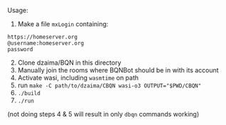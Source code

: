 Usage:

1. Make a file `mxLogin` containing:
```
https://homeserver.org
@username:homeserver.org
password
```
2. Clone dzaima/BQN in this directory
3. Manually join the rooms where BQNBot should be in with its account
4. Activate wasi, including `wasmtime` on path
5. run `make -C path/to/dzaima/CBQN wasi-o3 OUTPUT="$PWD/CBQN"`
6. `./build`
7. `./run`

(not doing steps 4 & 5 will result in only `dbqn` commands working)